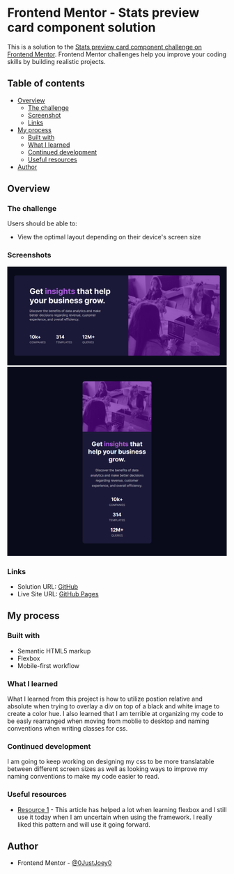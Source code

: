 # Frontend Mentor - Stats preview card component solution

This is a solution to the [Stats preview card component challenge on Frontend Mentor](https://www.frontendmentor.io/challenges/stats-preview-card-component-8JqbgoU62). Frontend Mentor challenges help you improve your coding skills by building realistic projects. 

## Table of contents

- [Overview](#overview)
  - [The challenge](#the-challenge)
  - [Screenshot](#screenshot)
  - [Links](#links)
- [My process](#my-process)
  - [Built with](#built-with)
  - [What I learned](#what-i-learned)
  - [Continued development](#continued-development)
  - [Useful resources](#useful-resources)
- [Author](#author)

## Overview

### The challenge

Users should be able to:

- View the optimal layout depending on their device's screen size

### Screenshots

![Desktop](/images/Desktop.png)
![Mobile](/images/Mobile.png)

### Links

- Solution URL: [GitHub](https://github.com/0JustJoey0/stats-preview-card-component-main)
- Live Site URL: [GitHub Pages](https://0justjoey0.github.io/stats-preview-card-component-main)

## My process

### Built with

- Semantic HTML5 markup
- Flexbox
- Mobile-first workflow
### What I learned

What I learned from this project is how to utilize postion relative and absolute when trying to overlay 
a div on top of a black and white image to create a color hue. I also learned that I am terrible at organizing my code to be easly rearranged when moving from moblie to desktop and naming conventions when writing classes for css.


### Continued development

I am going to keep working on designing my css to be more translatable between different screen sizes as well as looking ways to improve my naming conventions to make my code easier to read. 

### Useful resources

- [Resource 1](https://css-tricks.com/snippets/css/a-guide-to-flexbox/) - This article has helped a lot when learning flexbox and I still use it today when I am uncertain when using the framework. I really liked this pattern and will use it going forward.

## Author

- Frontend Mentor - [@0JustJoey0](https://www.frontendmentor.io/profile/0JustJoey0)
